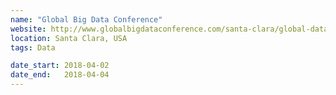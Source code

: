 ```yaml
---
name: "Global Big Data Conference"
website: http://www.globalbigdataconference.com/santa-clara/global-data-science-conference/event-98.html
location: Santa Clara, USA
tags: Data

date_start: 2018-04-02
date_end:   2018-04-04
---
```

